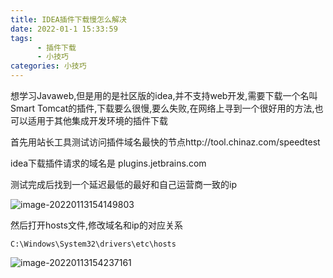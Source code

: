 ```yaml
---
title: IDEA插件下载慢怎么解决
date: 2022-01-1 15:33:59
tags:
      - 插件下载
      - 小技巧
categories: 小技巧
---
```


想学习Javaweb,但是用的是社区版的idea,并不支持web开发,需要下载一个名叫Smart Tomcat的插件,下载要么很慢,要么失败,在网络上寻到一个很好用的方法,也可以适用于其他集成开发环境的插件下载

首先用站长工具测试访问插件域名最快的节点http://tool.chinaz.com/speedtest

idea下载插件请求的域名是   plugins.jetbrains.com

测试完成后找到一个延迟最低的最好和自己运营商一致的ip

![image-20220113154149803](https://gitee.com/blue_satchel/images/raw/master/image-20220113154149803.png)

然后打开hosts文件,修改域名和ip的对应关系

`C:\Windows\System32\drivers\etc\hosts`

![image-20220113154237161](https://gitee.com/blue_satchel/images/raw/master/image-20220113154237161.png)


